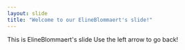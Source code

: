 ```yaml
---
layout: slide
title: "Welcome to our ElineBlommaert's slide!"
---
```

This is ElineBlommaert's slide
Use the left arrow to go back!